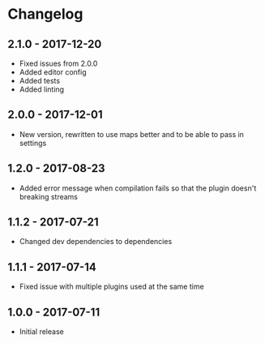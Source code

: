 # Changelog

## 2.1.0 - 2017-12-20
* Fixed issues from 2.0.0
* Added editor config
* Added tests
* Added linting

## 2.0.0 - 2017-12-01
* New version, rewritten to use maps better and to be able to pass in settings

## 1.2.0 - 2017-08-23
* Added error message when compilation fails so that the plugin doesn't breaking streams

## 1.1.2 - 2017-07-21
* Changed dev dependencies to dependencies

## 1.1.1 - 2017-07-14
* Fixed issue with multiple plugins used at the same time

## 1.0.0 - 2017-07-11
* Initial release
